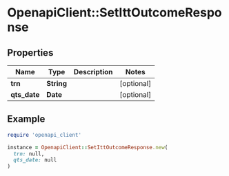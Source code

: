 # OpenapiClient::SetIttOutcomeResponse

## Properties

| Name | Type | Description | Notes |
| ---- | ---- | ----------- | ----- |
| **trn** | **String** |  | [optional] |
| **qts_date** | **Date** |  | [optional] |

## Example

```ruby
require 'openapi_client'

instance = OpenapiClient::SetIttOutcomeResponse.new(
  trn: null,
  qts_date: null
)
```

